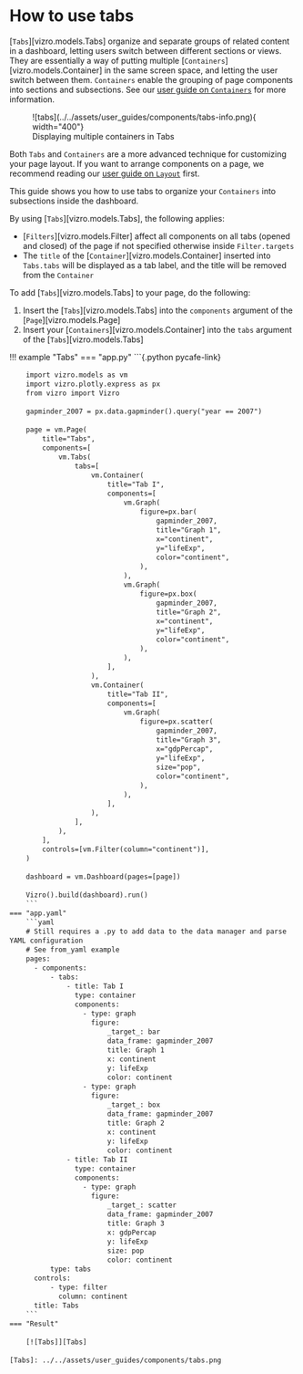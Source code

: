 # How to use tabs

[`Tabs`][vizro.models.Tabs]  organize and separate groups of related content in a dashboard, letting users switch between different sections or views.
They are essentially a way of putting multiple [`Containers`][vizro.models.Container] in the same screen space, and letting the user switch between them.
`Containers` enable the grouping of page components into sections and subsections. See our [user guide on `Containers`](container.md) for more information.

<figure markdown>
  ![tabs](../../assets/user_guides/components/tabs-info.png){ width="400"}
  <figcaption>Displaying multiple containers in Tabs</figcaption>
</figure>

Both `Tabs` and `Containers` are a more advanced technique for customizing your page layout. If you want to arrange components on a page, we recommend reading our [user guide on `Layout`](layouts.md) first.

This guide shows you how to use tabs to organize your `Containers` into subsections inside the dashboard.

By using [`Tabs`][vizro.models.Tabs], the following applies:

- [`Filters`][vizro.models.Filter] affect all components on all tabs (opened and closed) of the page if not specified otherwise inside `Filter.targets`
- The `title` of the  [`Container`][vizro.models.Container] inserted into `Tabs.tabs` will be displayed as a tab label, and the title will be removed from the `Container`


To add [`Tabs`][vizro.models.Tabs] to your page, do the following:

1. Insert the [`Tabs`][vizro.models.Tabs] into the `components` argument of the [`Page`][vizro.models.Page]
2. Insert your [`Containers`][vizro.models.Container] into the `tabs` argument of the [`Tabs`][vizro.models.Tabs]


!!! example "Tabs"
    === "app.py"
        ```{.python pycafe-link}

        import vizro.models as vm
        import vizro.plotly.express as px
        from vizro import Vizro

        gapminder_2007 = px.data.gapminder().query("year == 2007")

        page = vm.Page(
            title="Tabs",
            components=[
                vm.Tabs(
                    tabs=[
                        vm.Container(
                            title="Tab I",
                            components=[
                                vm.Graph(
                                    figure=px.bar(
                                        gapminder_2007,
                                        title="Graph 1",
                                        x="continent",
                                        y="lifeExp",
                                        color="continent",
                                    ),
                                ),
                                vm.Graph(
                                    figure=px.box(
                                        gapminder_2007,
                                        title="Graph 2",
                                        x="continent",
                                        y="lifeExp",
                                        color="continent",
                                    ),
                                ),
                            ],
                        ),
                        vm.Container(
                            title="Tab II",
                            components=[
                                vm.Graph(
                                    figure=px.scatter(
                                        gapminder_2007,
                                        title="Graph 3",
                                        x="gdpPercap",
                                        y="lifeExp",
                                        size="pop",
                                        color="continent",
                                    ),
                                ),
                            ],
                        ),
                    ],
                ),
            ],
            controls=[vm.Filter(column="continent")],
        )

        dashboard = vm.Dashboard(pages=[page])

        Vizro().build(dashboard).run()
        ```
    === "app.yaml"
        ```yaml
        # Still requires a .py to add data to the data manager and parse YAML configuration
        # See from_yaml example
        pages:
          - components:
              - tabs:
                  - title: Tab I
                    type: container
                    components:
                      - type: graph
                        figure:
                            _target_: bar
                            data_frame: gapminder_2007
                            title: Graph 1
                            x: continent
                            y: lifeExp
                            color: continent
                      - type: graph
                        figure:
                            _target_: box
                            data_frame: gapminder_2007
                            title: Graph 2
                            x: continent
                            y: lifeExp
                            color: continent
                  - title: Tab II
                    type: container
                    components:
                      - type: graph
                        figure:
                            _target_: scatter
                            data_frame: gapminder_2007
                            title: Graph 3
                            x: gdpPercap
                            y: lifeExp
                            size: pop
                            color: continent
              type: tabs
          controls:
              - type: filter
                column: continent
          title: Tabs
        ```
    === "Result"
        
        [![Tabs]][Tabs]

    [Tabs]: ../../assets/user_guides/components/tabs.png
